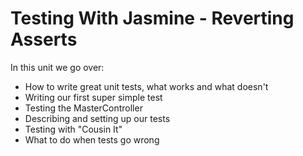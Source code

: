 # Testing With Jasmine - Reverting Asserts

In this unit we go over:

- How to write great unit tests, what works and what doesn't
- Writing our first super simple test
- Testing the MasterController
- Describing and setting up our tests
- Testing with "Cousin It"
- What to do when tests go wrong
